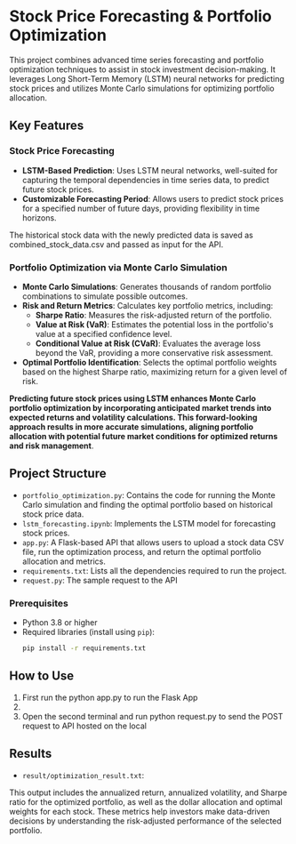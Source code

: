# Stock Price Forecasting & Portfolio Optimization

This project combines advanced time series forecasting and portfolio optimization techniques to assist in stock investment decision-making. It leverages Long Short-Term Memory (LSTM) neural networks for predicting stock prices and utilizes Monte Carlo simulations for optimizing portfolio allocation.

## Key Features

### Stock Price Forecasting
- **LSTM-Based Prediction**: Uses LSTM neural networks, well-suited for capturing the temporal dependencies in time series data, to predict future stock prices.
- **Customizable Forecasting Period**: Allows users to predict stock prices for a specified number of future days, providing flexibility in time horizons.

The historical stock data with the newly predicted data is saved as combined_stock_data.csv and passed as input for the API.

### Portfolio Optimization via Monte Carlo Simulation
- **Monte Carlo Simulations**: Generates thousands of random portfolio combinations to simulate possible outcomes.
- **Risk and Return Metrics**: Calculates key portfolio metrics, including:
  - **Sharpe Ratio**: Measures the risk-adjusted return of the portfolio.
  - **Value at Risk (VaR)**: Estimates the potential loss in the portfolio's value at a specified confidence level.
  - **Conditional Value at Risk (CVaR)**: Evaluates the average loss beyond the VaR, providing a more conservative risk assessment.
- **Optimal Portfolio Identification**: Selects the optimal portfolio weights based on the highest Sharpe ratio, maximizing return for a given level of risk.


**Predicting future stock prices using LSTM enhances Monte Carlo portfolio optimization by incorporating anticipated market trends into expected returns and volatility calculations. This forward-looking approach results in more accurate simulations, aligning portfolio allocation with potential future market conditions for optimized returns and risk management**.

## Project Structure

- `portfolio_optimization.py`: Contains the code for running the Monte Carlo simulation and finding the optimal portfolio based on historical stock price data.
- `lstm_forecasting.ipynb`: Implements the LSTM model for forecasting stock prices.
- `app.py`: A Flask-based API that allows users to upload a stock data CSV file, run the optimization process, and return the optimal portfolio allocation and metrics.
- `requirements.txt`: Lists all the dependencies required to run the project.
- `request.py`: The sample request to the API

### Prerequisites
- Python 3.8 or higher
- Required libraries (install using `pip`):
  ```bash
  pip install -r requirements.txt

## How to Use

1. First run the python app.py to run the Flask App
2. 
3. Open the second terminal and run python request.py to send the POST request to API hosted on the local

## Results

- `result/optimization_result.txt`: 

This output includes the annualized return, annualized volatility, and Sharpe ratio for the optimized portfolio, as well as the dollar allocation and optimal weights for each stock. These metrics help investors make data-driven decisions by understanding the risk-adjusted performance of the selected portfolio.

